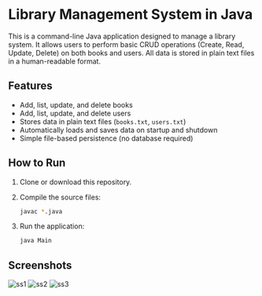 # Library Management System in Java

This is a command-line Java application designed to manage a library system. It allows users to perform basic CRUD operations (Create, Read, Update, Delete) on both books and users. All data is stored in plain text files in a human-readable format.

## Features

- Add, list, update, and delete books
- Add, list, update, and delete users
- Stores data in plain text files (`books.txt`, `users.txt`)
- Automatically loads and saves data on startup and shutdown
- Simple file-based persistence (no database required)

## How to Run

1. Clone or download this repository.

2. Compile the source files:

   ```bash
   javac *.java
3. Run the application:

   ```bash
   java Main

## Screenshots
![ss1](images/screenshot1.png)
![ss2](images/screenshot2.png)
![ss3](images/screenshot3.png)

